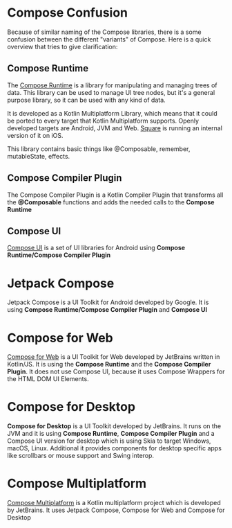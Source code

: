 # Compose Confusion
Because of similar naming of the Compose libraries, there is a some confusion between the different "variants" of Compose. Here is a quick overview that tries to give clarification:

## Compose Runtime

The [Compose Runtime](https://developer.android.com/jetpack/androidx/releases/compose-runtime) is a library for manipulating and managing trees of data.
This library can be used to manage UI tree nodes, but it's a general purpose library, so it can be used with any kind of data.

It is developed as a Kotlin Multiplatform Library, which means that it could be ported to every target that Kotlin Multiplatform supports. 
Openly developed targets are Android, JVM and Web.
[Square](https://www.reddit.com/r/androiddev/comments/r77o7d/comment/hmyqbta/?utm_source=share&utm_medium=web2x&context=3
) is running an internal version of it on iOS. 

This library contains basic things like  @Composable, remember, mutableState, effects.

## Compose Compiler Plugin
The Compose Compiler Plugin is a Kotlin Compiler Plugin that transforms all the **@Composable** functions and adds the needed calls to the **Compose Runtime**

## Compose UI
[Compose UI](https://developer.android.com/jetpack/androidx/releases/compose-ui) is a set of UI libraries for Android using **Compose Runtime/Compose Compiler Plugin**


# Jetpack Compose
Jetpack Compose is a UI Toolkit for Android developed by Google.
It is using **Compose Runtime/Compose Compiler Plugin** and **Compose UI**

# Compose for Web
[Compose for Web](https://compose-web.ui.pages.jetbrains.team/) is a UI Toolkit for Web developed by JetBrains written in Kotlin/JS.
It is using the **Compose Runtime** and the **Compose Compiler Plugin**. It does not use Compose UI, because it uses Compose Wrappers for the HTML DOM UI Elements.


# Compose for Desktop
**Compose for Desktop** is a UI Toolkit developed by JetBrains. It runs on the JVM and it is using  **Compose Runtime**, **Compose Compiler Plugin** and a Compose UI version for desktop which is using Skia to target Windows, macOS, Linux. Additional it provides components for desktop specific apps like scrollbars or mouse support and Swing interop.

# Compose Multiplatform
[Compose Multiplatform](https://www.jetbrains.com/lp/compose-mpp/) is a Kotlin multiplatform project which is developed by JetBrains.
It uses Jetpack Compose, Compose for Web and Compose for Desktop
